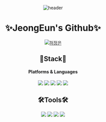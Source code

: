 <div align=center>
  
![header](https://capsule-render.vercel.app/api?type=waving&color=FFDFDF&height=200&section=header&text=Hello&fontSize=90)
  
# ✨JeongEun's Github✨
  
[![허정은](https://img.shields.io/badge/허정은-FFF5A2.svg?style=for-the-badge&logo=GitHub&logoColor=white)](https://github.com/wjddms0501)

<!-- -[[Notion: YouTube Clone Project]](https://www.notion.so/5-04cc05359fd4423fbf6555ca7f71aa6d) -->

<p>

## 🌈Stack🌈

#### Platforms & Languages

<img src="https://img.shields.io/badge/React-61DAFB?style=flat&logo=React&logoColor=white"/> <img src="https://img.shields.io/badge/Redux-764ABC?style=flat&logo=Redux&logoColor=white"/> <img src="https://img.shields.io/badge/JavaScript-F7DF1E?style=flat&logo=JavaScript&logoColor=white"/> <img src="https://img.shields.io/badge/StyledComponent-DB7093?style=flat&logo=styled-components&logoColor=white"/> <img src="https://img.shields.io/badge/Axios-5A29E4?style=flat&logo=Axios&logoColor=white"/>

## 🛠Tools🛠

<img src="https://img.shields.io/badge/VisualStudioCode-007ACC?style=flat&logo=VisualStudioCode&logoColor=white"/> <img src="https://img.shields.io/badge/GitHub-181717?style=flat&logo=GitHub&logoColor=white"/> <img src="https://img.shields.io/badge/Notion-000000?style=flat&logo=Notion&logoColor=white"/> <img src="https://img.shields.io/badge/Figma-F24E1E?style=flat&logo=Figma&logoColor=white"/>

  </div>
